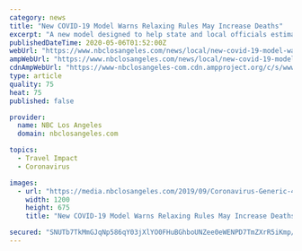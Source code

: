 ```yaml
---
category: news
title: "New COVID-19 Model Warns Relaxing Rules May Increase Deaths"
excerpt: "A new model designed to help state and local officials estimate the effects of social distancing and other public health interventions used to combat the COVID-19 pandemic was announced Tuesday by the Santa Monica-based Rand Corp."
publishedDateTime: 2020-05-06T01:52:00Z
webUrl: "https://www.nbclosangeles.com/news/local/new-covid-19-model-warns-relaxing-rules-may-increase-deaths/2357597/"
ampWebUrl: "https://www.nbclosangeles.com/news/local/new-covid-19-model-warns-relaxing-rules-may-increase-deaths/2357597/?amp"
cdnAmpWebUrl: "https://www-nbclosangeles-com.cdn.ampproject.org/c/s/www.nbclosangeles.com/news/local/new-covid-19-model-warns-relaxing-rules-may-increase-deaths/2357597/?amp"
type: article
quality: 75
heat: 75
published: false

provider:
  name: NBC Los Angeles
  domain: nbclosangeles.com

topics:
  - Travel Impact
  - Coronavirus

images:
  - url: "https://media.nbclosangeles.com/2019/09/Coronavirus-Generic-4.jpg?resize=1200%2C675"
    width: 1200
    height: 675
    title: "New COVID-19 Model Warns Relaxing Rules May Increase Deaths"

secured: "SNUTb7TkMmGJqNp586qY03jXlYO0FHuBGhboUNZee0eWENPD7TmZXrR5iKmp/fYTH5rgajAox4rrcMQQphRuEYiiO3x2JTBXh+m4TaSzu6hu/stHptn7nuu/nIFoDfQik1VLvgJwAa59w1ztskrK1l1dBl3T9y0BFxozX7Wd0+s41Y/35KlW7gNPFZdib3F7TKbJ9PfPBSGQ+DJqcD4/lTrzTpb4b4oy02xz7Rwl9bi0+HyRIoTzoVzB2wlxDa6o4uce+GI2XR7vCioJjNAS7MDwSk1MywDdtAAxI/8q9DDPLqj4zU5iC9eCUoJE8F79;oBhoENlOKfoKrWLuOJBoFA=="
---
```


